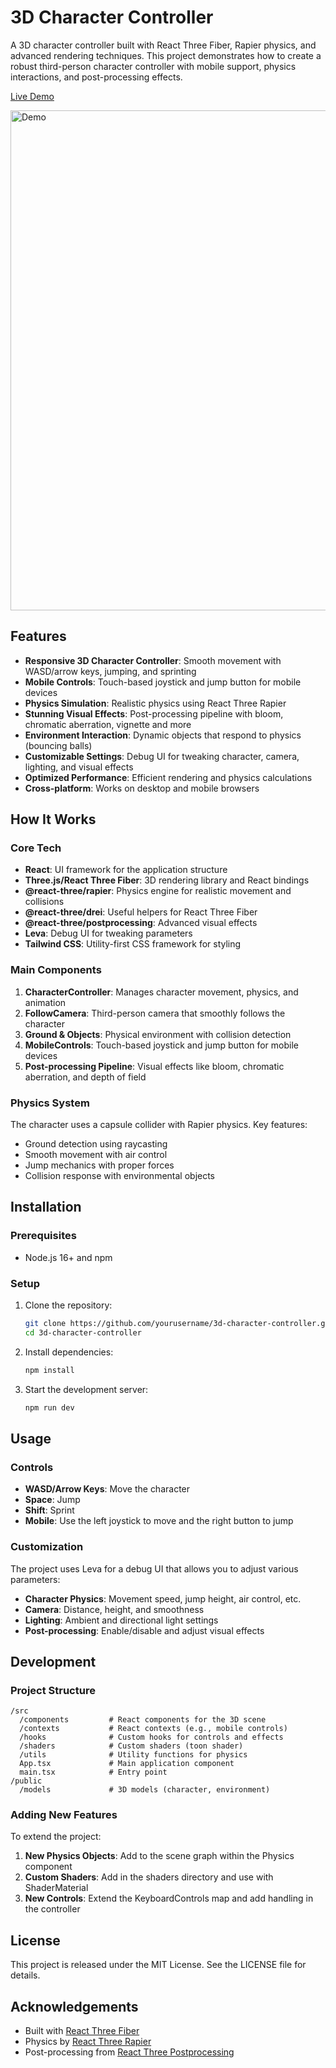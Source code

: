 # 3D Character Controller

A 3D character controller built with React Three Fiber, Rapier physics, and advanced rendering techniques. This project demonstrates how to create a robust third-person character controller with mobile support, physics interactions, and post-processing effects.

[Live Demo](https://character-sample-project.netlify.app/)

<img src="./public/demo.gif" alt="Demo" width="800" />

## Features

- **Responsive 3D Character Controller**: Smooth movement with WASD/arrow keys, jumping, and sprinting
- **Mobile Controls**: Touch-based joystick and jump button for mobile devices
- **Physics Simulation**: Realistic physics using React Three Rapier
- **Stunning Visual Effects**: Post-processing pipeline with bloom, chromatic aberration, vignette and more
- **Environment Interaction**: Dynamic objects that respond to physics (bouncing balls)
- **Customizable Settings**: Debug UI for tweaking character, camera, lighting, and visual effects
- **Optimized Performance**: Efficient rendering and physics calculations
- **Cross-platform**: Works on desktop and mobile browsers

## How It Works

### Core Tech

- **React**: UI framework for the application structure
- **Three.js/React Three Fiber**: 3D rendering library and React bindings
- **@react-three/rapier**: Physics engine for realistic movement and collisions
- **@react-three/drei**: Useful helpers for React Three Fiber
- **@react-three/postprocessing**: Advanced visual effects
- **Leva**: Debug UI for tweaking parameters
- **Tailwind CSS**: Utility-first CSS framework for styling

### Main Components

1. **CharacterController**: Manages character movement, physics, and animation
2. **FollowCamera**: Third-person camera that smoothly follows the character
3. **Ground & Objects**: Physical environment with collision detection
4. **MobileControls**: Touch-based joystick and jump button for mobile devices
5. **Post-processing Pipeline**: Visual effects like bloom, chromatic aberration, and depth of field

### Physics System

The character uses a capsule collider with Rapier physics. Key features:
- Ground detection using raycasting
- Smooth movement with air control
- Jump mechanics with proper forces
- Collision response with environmental objects

## Installation

### Prerequisites

- Node.js 16+ and npm

### Setup

1. Clone the repository:
   ```bash
   git clone https://github.com/yourusername/3d-character-controller.git
   cd 3d-character-controller
   ```

2. Install dependencies:
   ```bash
   npm install
   ```

3. Start the development server:
   ```bash
   npm run dev
   ```

## Usage

### Controls

- **WASD/Arrow Keys**: Move the character
- **Space**: Jump
- **Shift**: Sprint
- **Mobile**: Use the left joystick to move and the right button to jump

### Customization

The project uses Leva for a debug UI that allows you to adjust various parameters:

- **Character Physics**: Movement speed, jump height, air control, etc.
- **Camera**: Distance, height, and smoothness
- **Lighting**: Ambient and directional light settings
- **Post-processing**: Enable/disable and adjust visual effects

## Development

### Project Structure

```
/src
  /components         # React components for the 3D scene
  /contexts           # React contexts (e.g., mobile controls)
  /hooks              # Custom hooks for controls and effects
  /shaders            # Custom shaders (toon shader)
  /utils              # Utility functions for physics
  App.tsx             # Main application component
  main.tsx            # Entry point
/public
  /models             # 3D models (character, environment)
```

### Adding New Features

To extend the project:

1. **New Physics Objects**: Add to the scene graph within the Physics component
2. **Custom Shaders**: Add in the shaders directory and use with ShaderMaterial
3. **New Controls**: Extend the KeyboardControls map and add handling in the controller

## License

This project is released under the MIT License. See the LICENSE file for details.

## Acknowledgements

- Built with [React Three Fiber](https://github.com/pmndrs/react-three-fiber)
- Physics by [React Three Rapier](https://github.com/pmndrs/react-three-rapier)
- Post-processing from [React Three Postprocessing](https://github.com/pmndrs/react-postprocessing)